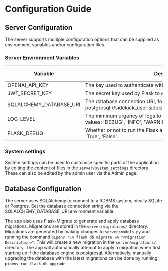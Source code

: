 # Configuration Guide

## Server Configuration

The server supports multiple configuration options that can be supplied as environment variables and/or configuration files.

### Server Environment Variables

| **Variable**            | **Description**                                                                                                                    | **Required** | **Default Value**   |
|-------------------------|------------------------------------------------------------------------------------------------------------------------------------|--------------|---------------------|
| OPENAI_API_KEY          | The key used to authenticate with OpenAI's API                                                                          | ✓            |                     |
| JWT_SECRET_KEY          | The secret key used by Flask to encode and decode JWTs                                                                             | ✓            |                     |
| SQLALCHEMY_DATABASE_URI | The database connection URI, for example sqlite:///sqlite.db or postgresql://sidekick_user:sidekick_password@127.0.0.1/sidekick_db | ✓            |  |
| LOG_LEVEL               | The miminum urgency of logs to write to standard out. Supported values: 'DEBUG', 'INFO', 'WARNING', 'ERROR', 'CRITICAL'.           |              | ERROR               |
| FLASK_DEBUG             | Whether or not to run the Flask app in debug mode. Supported values: 'True', 'False'.                                              |              | False               |

### System settings

System settings can be used to customise specific parts of the application by editing the content of files in the `server/system_settings` directory.
These can also be edited by the admin user via the Admin page.

## Database Configuration
The server uses SQLAlchemy to connect to a RDBMS system, ideally SQLite or Postgres. Set the database connection string via the SQLALCHEMY_DATABASE_URI environment variable.

The app also uses Flask-Migrate to generate and apply database migrations. Migrations are stored in the `server/migrations/` directory. Migrations are generated by making changes to `server/models.py` and running the command `pipenv run flask db migrate -m "<Migration Description>"`. This will create a new migration in the `server/migrations/` directory. The app will automatically attempt to apply a migration when first starting up if the database engine is postgresql. Alternatively, manually upgrading the database with the latest migrations can be done by running `pipenv run flask db upgrade`. 